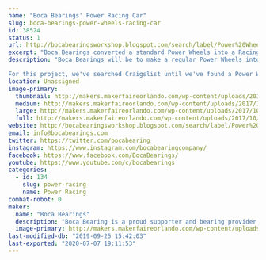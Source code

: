 ```yaml
---
name: "Boca Bearings' Power Racing Car"
slug: boca-bearings-power-wheels-racing-car
id: 38524
status: 1
url: http://bocabearingsworkshop.blogspot.com/search/label/Power%20Wheels%20Dune%20Racer
excerpt: "Boca Bearings converted a standard Power Wheels into a Racing Power Wheels to participate in the Power Racing Series. The Power Racing Series is a series of races where teams race each other with power wheels that they have modified to go much faster than their stock speed. The series also includes an endurance race of 75 minutes. It's a series where people can learn new things and skills and to simply have fun."
description: "Boca Bearings will be to make a regular Power Wheels into a Racing Power Wheels to participate in the Power Racing Series. The Power Racing Series is a series of races where teams race each other with power wheels that they have modified to go much faster than their stock speed. The series also includes an endurance race of 75 minutes. It's a series where people can learn new things and skills and to simply have fun.

For this project, we've searched Craigslist until we've found a Power Wheels that we thought was best for the project. A used Power Wheels was desired since we are going to mostly just keep the plastic covering of the Power Wheels and not use the stock motor or throttle. The Power Wheels we ended up going with is the Power Wheels Dune Racer."
location: Unassigned
image-primary:
  thumbnail: http://makers.makerfaireorlando.com/wp-content/uploads/2017/10/20170929_154418-150x150.jpg
  medium: http://makers.makerfaireorlando.com/wp-content/uploads/2017/10/20170929_154418-300x225.jpg
  large: http://makers.makerfaireorlando.com/wp-content/uploads/2017/10/20170929_154418-1024x768.jpg
  full: http://makers.makerfaireorlando.com/wp-content/uploads/2017/10/20170929_154418.jpg
website: http://bocabearingsworkshop.blogspot.com/search/label/Power%20Wheels%20Dune%20Racer
email: info@bocabearings.com
twitter: https://twitter.com/bocabearing
instagram: https://www.instagram.com/bocabearingcompany/
facebook: https://www.facebook.com/BocaBearings/
youtube: https://www.youtube.com/c/bocabearings
categories:
  - id: 134
    slug: power-racing
    name: Power Racing
combat-robot: 0
maker:
  name: "Boca Bearings"
  description: "Boca Bearing is a proud supporter and bearing provider for makers all over the world. Based in South Florida, Boca Bearings provides all types of bearings for robotics, remote-controlled aircraft, 3D printers, industrial equipment- you name it! If it rotates, it probably has our bearing inside of it! "
  image-primary: http://makers.makerfaireorlando.com/wp-content/uploads/2015/08/BocaBearings-Logo-Tagline-1024x427.jpg
last-modified-db: "2019-09-25 15:42:03"
last-exported: "2020-07-07 19:11:53"
---
```

